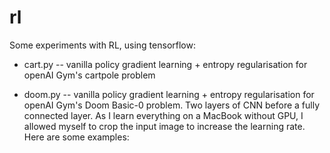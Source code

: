 # rl
Some experiments with RL, using tensorflow:
 - cart.py -- vanilla policy gradient learning + entropy regularisation for openAI Gym's cartpole problem
 - doom.py -- vanilla policy gradient learning + entropy regularisation for openAI Gym's Doom Basic-0 problem. Two layers of CNN before a fully connected layer. As I learn everything on a MacBook without GPU, I allowed myself to crop the input image to increase the learning rate.
  Here are some examples:

    [one]: https://www.dropbox.com/s/pfgxcqrc2ags7ku/3.gif?dl=0

    [two]: https://www.dropbox.com/s/55zih94pze4fpo8/4.gif?dl=0



